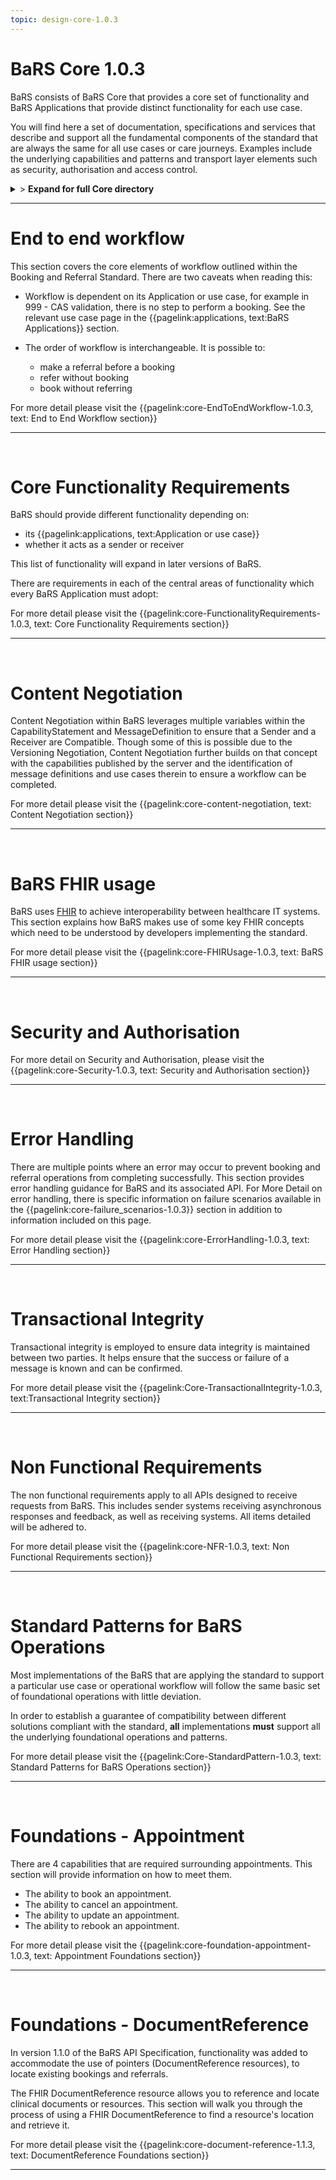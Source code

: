```yaml
---
topic: design-core-1.0.3
---
```


# BaRS Core 1.0.3

BaRS consists of BaRS Core that provides a core set of functionality and BaRS Applications that provide distinct functionality for each use case.

You will find here a set of documentation, specifications and services that describe and support all the fundamental components of the standard that are always the same for all use cases or care journeys. Examples include the underlying capabilities and patterns and transport layer elements such as security, authorisation and access control.

<details>
<summary>> <b class="barslink">Expand for full Core directory</b></summary>

&bull;{{pagelink:design-core-1.0.3 , text: Core 1.0.3}}</br>
&nbsp;&nbsp;&bull;{{pagelink:core-EndToEndWorkflow-1.0.3 , text:End to end workflow}}</br>
&nbsp;&nbsp;&nbsp;&nbsp;&bull;{{pagelink:core-EndToEndWorkflow-ServiceDiscovery-1.0.3 , text:Service Discovery}}</br>
&nbsp;&nbsp;&nbsp;&nbsp;&bull;{{pagelink:core-EndToEndWorkflow-BaRSAuth-1.0.3 , text:Authenticate with BaRS}}</br>
&nbsp;&nbsp;&nbsp;&nbsp;&bull;{{pagelink:core-EndToEndWorkflow-API-1.0.3 , text:BaRS FHIR API}}</br>
&nbsp;&nbsp;&nbsp;&nbsp;&bull;{{pagelink:core-EndToEndWorkflow-HTTPHeader-1.0.3 , text:HTTP Header}}</br>
&nbsp;&nbsp;&nbsp;&nbsp;&bull;{{pagelink:core-EndToEndWorkflow-Routing-1.0.3 , text:Routing}}</br>
&nbsp;&nbsp;&nbsp;&nbsp;&bull;{{pagelink:core-EndToEndWorkflow-Auth-1.0.3 , text:Authentication and Authorisation}}</br>
&nbsp;&nbsp;&nbsp;&nbsp;&bull;{{pagelink:core-EndToEndWorkflow-Transactional-Integrity-1.0.3 , text:Transactional Integrity}}</br>
&nbsp;&nbsp;&nbsp;&nbsp;&bull;{{pagelink:core-EndToEndWorkflow-HTTPResponseHeader-1.0.3 , text:HTTP Response Headers}}</br>
&nbsp;&nbsp;&nbsp;&nbsp;&bull;{{pagelink:core-EndToEndWorkflow-Processing-1.0.3 , text:Processing Requests}}</br>
&nbsp;&nbsp;&nbsp;&nbsp;&bull;{{pagelink:core-EndToEndWorkflow-Responses-1.0.3 , text:Responses}}</br>
&nbsp;&nbsp;&nbsp;&nbsp;&bull;{{pagelink:core-EndToEndWorkflow-ReversingRoles-1.0.3 , text:Reversing Roles}}</br>
&nbsp;&nbsp;&nbsp;&nbsp;&bull;{{pagelink:core-EndToEndWorkflow-AsyncWorkflow-1.0.3 , text:Asynchronous Workflow}}</br>
&nbsp;&nbsp;&bull;{{pagelink:core-FunctionalityRequirements-1.0.3 , text:Core Functionality Requirements.}}</br>
&nbsp;&nbsp;&nbsp;&nbsp;&bull;{{pagelink:core-FunctionalityRequirements-All-1.0.3 , text:All}}</br>
&nbsp;&nbsp;&nbsp;&nbsp;&bull;{{pagelink:core-FunctionalityRequirements-Caching-1.0.3 , text:Caching}}</br>
&nbsp;&nbsp;&nbsp;&nbsp;&bull;{{pagelink:core-FunctionalityRequirements-BookingSender-1.0.3 , text:Booking Sender}}</br>
&nbsp;&nbsp;&nbsp;&nbsp;&bull;{{pagelink:core-FunctionalityRequirements-BookingReceiver-1.0.3 , text:Booking Receiver}}</br>
&nbsp;&nbsp;&nbsp;&nbsp;&bull;{{pagelink:core-FunctionalityRequirements-ReferralSender-1.0.3 , text:Referral Sender}}</br>
&nbsp;&nbsp;&nbsp;&nbsp;&bull;{{pagelink:core-FunctionalityRequirements-ReferralReceiver-1.0.3 , text:Referral Receiver}}</br>
&nbsp;&nbsp;&bull;{{pagelink:core-FHIRUsage-1.0.3 , text:BaRS FHIR Usage}}</br>
&nbsp;&nbsp;&nbsp;&nbsp;&bull;{{pagelink:core-FHIRUsage-Framework-1.0.3 , text:Frameworks}}</br>
&nbsp;&nbsp;&nbsp;&nbsp;&bull;{{pagelink:core-FHIRUsage-REST-1.0.3 , text:REST}}</br>
&nbsp;&nbsp;&nbsp;&nbsp;&bull;{{pagelink:core-FHIRUsage-FHIR-Operations-1.0.3 , text:FHIR Operations}}</br>
&nbsp;&nbsp;&nbsp;&nbsp;&bull;{{pagelink:core-FHIRUsage-Process-Message-1.0.3 , text:$process-message}}</br>
&nbsp;&nbsp;&nbsp;&nbsp;&bull;{{pagelink:core-FHIRUsage-bundle-1.0.3 , text:Bundle}}</br>
&nbsp;&nbsp;&nbsp;&nbsp;&bull;{{pagelink:core-FHIRUsage-JourneyID-1.0.3 , text:Journey ID}}</br>
&nbsp;&nbsp;&nbsp;&nbsp;&bull;{{pagelink:core-FHIRUsage-Time-1.0.3 , text:How to handle times}}</br>
&nbsp;&nbsp;&nbsp;&nbsp;&bull;{{pagelink:core-FHIRUsage-LastUpdated-1.0.3 , text:LastUpdatedDate}}</br>
&nbsp;&nbsp;&bull;{{pagelink:core-Security-1.0.3 , text:Security and Authorisation}}</br>
&nbsp;&nbsp;&nbsp;&nbsp;&bull;{{pagelink:core-Security-Sender-1.0.3 , text:Sender}}</br>
&nbsp;&nbsp;&nbsp;&nbsp;&bull;{{pagelink:core-Security-Oauth-1.0.3 , text:OAuth Endpoints}}</br>
&nbsp;&nbsp;&nbsp;&nbsp;&bull;{{pagelink:core-Security-Receiver-1.0.3 , text:Receiver}}</br>
&nbsp;&nbsp;&nbsp;&nbsp;&bull;{{pagelink:core-Security-Auth-1.0.3 , text:Authorisation}}</br>
&nbsp;&nbsp;&nbsp;&nbsp;&bull;{{pagelink:core-ErrorHandling-1.0.3 , text:Error Handling}}</br>
&nbsp;&nbsp;&nbsp;&nbsp;&bull;{{pagelink:core-ErrorHandling-Overview-1.0.3 , text:Overview}}</br>
&nbsp;&nbsp;&nbsp;&nbsp;&bull;{{pagelink:core-ErrorHandling-IntS-1.0.3 , text:BaRS interactions(sending)}}</br>
&nbsp;&nbsp;&nbsp;&nbsp;&bull;{{pagelink:core-ErrorHandling-OpOut-1.0.3 , text:OperationOutcome Example}}</br>
&nbsp;&nbsp;&nbsp;&nbsp;&bull;{{pagelink:core-ErrorHandling-Diag-1.0.3 , text:Diagnostic Text}}</br>
&nbsp;&nbsp;&nbsp;&nbsp;&bull;{{pagelink:core-ErrorHandling-Examples-1.0.3 , text:Example Errors}}</br>
&nbsp;&nbsp;&nbsp;&nbsp;&bull;{{pagelink:core-ErrorHandling-SendResp-1.0.3 , text:Sender Responsibilities}}</br>
&nbsp;&nbsp;&nbsp;&nbsp;&bull;{{pagelink:core-ErrorHandling-IntR-1.0.3 , text:BaRs interactions(receiving)}}</br>
&nbsp;&nbsp;&nbsp;&nbsp;&bull;{{pagelink:core-ErrorHandling-RecResp-1.0.3 , text:Receiver responsibilities}}</br>
&nbsp;&nbsp;&nbsp;&nbsp;&bull;{{pagelink:core-EHFailureScenarios-1.0.3 , text:Failure Scenarios}}</br>
&nbsp;&nbsp;&nbsp;&nbsp;&bull;{{pagelink:core-failure_scenarios-1.0.3 , text:1.0.3}}	 </br>
&nbsp;&nbsp;&bull;{{pagelink:Core-TransactionalIntegrity-1.0.3 , text:Transactional Integrity}}</br>
&nbsp;&nbsp;&nbsp;&nbsp;&bull;{{pagelink:Core-TransactionalIntegrity-Initial-1.0.3 , text:Initial Request}}</br>
&nbsp;&nbsp;&nbsp;&nbsp;&bull;{{pagelink:Core-TransactionalIntegrity-Update-1.0.3 , text:Sending an update}}</br>
&nbsp;&nbsp;&nbsp;&nbsp;&bull;{{pagelink:Core-TransactionalIntegrity-Feedback-1.0.3 , text:Feedback (response) requests}}</br>
&nbsp;&nbsp;&nbsp;&nbsp;&bull;{{pagelink:Core-TransactionalIntegrity-Retry-1.0.3 , text:Retry Scenario}}</br>
&nbsp;&nbsp;&nbsp;&nbsp;&bull;{{pagelink:Core-TransactionalIntegrity-Onward-1.0.3 , text:Onwards Referrals}}</br>
&nbsp;&nbsp;&nbsp;&nbsp;&bull;{{pagelink:Core-TransactionalIntegrity-retry-1.0.3 , text:Definition of a Retry}}</br>
&nbsp;&nbsp;&nbsp;&nbsp;&bull;{{pagelink:Core-TransactionalIntegrity-Receiver-1.0.3 , text:Receiver responsibilities}}</br>
&nbsp;&nbsp;&nbsp;&nbsp;&bull;{{pagelink:Core-TransactionalIntegrity-Sender-1.0.3 , text:Sender responsibilities}}</br>
&nbsp;&nbsp;&nbsp;&nbsp;&bull;{{pagelink:core-TIFailureScenarios-1.0.3 , text:Failure Scenarios}}</br>
&nbsp;&nbsp;&nbsp;&nbsp;&bull;{{pagelink:core-NFR-1.0.3 , text:Non functional Requirements}}</br>
&nbsp;&nbsp;&nbsp;&nbsp;&bull;{{pagelink:core-NFR-Requirements-1.0.3 , text:Requirements}}</br>
&nbsp;&nbsp;&nbsp;&nbsp;&bull;{{pagelink:core-NFR-Processing-Time-1.0.3 , text:Processing Times}}</br>
&nbsp;&nbsp;&nbsp;&nbsp;&bull;{{pagelink:Core-StandardPattern-1.0.3 , text:Standard Patterns for BaRS Operations}}</br>
&nbsp;&nbsp;&nbsp;&nbsp;&bull;{{pagelink:core-SPComposites-1.0.3 , text:Standard Pattern for Composites}}</br>
&nbsp;&nbsp;&nbsp;&nbsp;&bull;{{pagelink:core-SPMessageHeader-1.0.3 , text:Message Headers}}</br>
&nbsp;&nbsp;&nbsp;&nbsp;&bull;{{pagelink:core-SPCancellation-1.0.3 , text:Cancellation}}</br>
&nbsp;&nbsp;&nbsp;&nbsp;&bull;{{pagelink:core-SPUseCaseCategories-1.0.3 , text:Use Case Categories}}</br>

</details>

<hr>




# End to end workflow
This section covers the core elements of workflow outlined within the Booking and Referral Standard. There are two caveats when reading this:

- Workflow is dependent on its Application or use case, for example in 999 - CAS validation, there is no step to perform a booking. See the relevant use case page in the 
{{pagelink:applications, text:BaRS Applications}} section. 


- The order of workflow is interchangeable. It is possible to:
    - make a referral before a booking
    - refer without booking
    - book without referring

For more detail please visit the {{pagelink:core-EndToEndWorkflow-1.0.3, text: End to End Workflow section}} 

<hr>
<br>


# Core Functionality Requirements
BaRS should provide different functionality depending on:

- its {{pagelink:applications, text:Application or use case}}
- whether it acts as a sender or receiver


This list of functionality will expand in later versions of BaRS.

There are requirements in each of the central areas of functionality which every BaRS Application must adopt:

For more detail please visit the {{pagelink:core-FunctionalityRequirements-1.0.3, text: Core Functionality Requirements section}} 

<hr>
<br>

# Content Negotiation

Content Negotiation within BaRS leverages multiple variables within the CapabilityStatement and MessageDefinition to ensure that a Sender and a Receiver are Compatible. Though some of this is possible due to the Versioning Negotiation, Content Negotiation further builds on that concept with the capabilities published by the server and the identification of message definitions and use cases therein to ensure a workflow can be completed. 

For more detail please visit the {{pagelink:core-content-negotiation, text: Content Negotiation section}} 

<hr>
<br>

# BaRS FHIR usage
BaRS uses [FHIR](https://digital.nhs.uk/services/fhir-uk-core) to achieve interoperability between healthcare IT systems. This section explains how BaRS makes use of some key FHIR concepts which need to be understood by developers implementing the standard.  

For more detail please visit the {{pagelink:core-FHIRUsage-1.0.3, text: BaRS FHIR usage section}} 

<hr>
<br>

# Security and Authorisation

For more detail on Security and Authorisation, please visit the {{pagelink:core-Security-1.0.3, text: Security and Authorisation section}} 

<hr>
<br>

# Error Handling
There are multiple points where an error may occur to prevent booking and referral operations from completing successfully. This section provides error handling guidance for BaRS and its associated API. For More Detail on error handling, there is specific information on failure scenarios available in the {{pagelink:core-failure_scenarios-1.0.3}} section in addition to information included on this page.

For more detail please visit the {{pagelink:core-ErrorHandling-1.0.3, text: Error Handling section}} 

<hr>
<br>

# Transactional Integrity
Transactional integrity is employed to ensure data integrity is maintained between two parties. It helps ensure that the success or failure of a message is known and can be confirmed. 

For more detail please visit the {{pagelink:Core-TransactionalIntegrity-1.0.3, text:Transactional Integrity section}} 

<hr>
<br>

# Non Functional Requirements

The non functional requirements apply to all APIs designed to receive requests from BaRS. This includes sender systems receiving asynchronous responses and feedback, as well as receiving systems. All items detailed will be adhered to.

For more detail please visit the {{pagelink:core-NFR-1.0.3, text: Non Functional Requirements section}} 

<hr>
<br>

# Standard Patterns for BaRS Operations
Most implementations of the BaRS that are applying the standard to support a particular use case or operational workflow will follow the same basic set of foundational operations with little deviation. 

In order to establish a guarantee of compatibility between different solutions compliant with the standard, **all** implementations **must** support all the underlying foundational operations and patterns.

For more detail please visit the {{pagelink:Core-StandardPattern-1.0.3, text: Standard Patterns for BaRS Operations section}} 

<hr>
<br>

# Foundations - Appointment

There are 4 capabilities that are required surrounding appointments. This section will provide information on how to meet them.

* The ability to book an appointment.
* The ability to cancel an appointment.
* The ability to update an appointment.
* The ability to rebook an appointment.

For more detail please visit the {{pagelink:core-foundation-appointment-1.0.3, text: Appointment Foundations section}} 

<hr>
<br>

# Foundations - DocumentReference

In version 1.1.0 of the BaRS API Specification, functionality was added to accommodate the use of pointers (DocumentReference resources), to locate existing bookings and referrals.

The FHIR DocumentReference resource allows you to reference and locate clinical documents or resources. This section will walk you through the process of using a FHIR DocumentReference to find a resource's location and retrieve it.

For more detail please visit the {{pagelink:core-document-reference-1.1.3, text: DocumentReference Foundations section}} 

<hr>
<br>